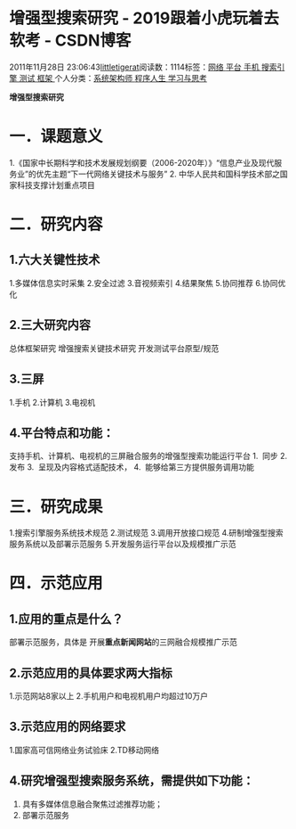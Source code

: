 
# 增强型搜索研究 - 2019跟着小虎玩着去软考 - CSDN博客

2011年11月28日 23:06:43[littletigerat](https://me.csdn.net/littletigerat)阅读数：1114标签：[网络																](https://so.csdn.net/so/search/s.do?q=网络&t=blog)[平台																](https://so.csdn.net/so/search/s.do?q=平台&t=blog)[手机																](https://so.csdn.net/so/search/s.do?q=手机&t=blog)[搜索引擎																](https://so.csdn.net/so/search/s.do?q=搜索引擎&t=blog)[测试																](https://so.csdn.net/so/search/s.do?q=测试&t=blog)[框架																](https://so.csdn.net/so/search/s.do?q=框架&t=blog)[
							](https://so.csdn.net/so/search/s.do?q=测试&t=blog)[
																					](https://so.csdn.net/so/search/s.do?q=搜索引擎&t=blog)个人分类：[系统架构师																](https://blog.csdn.net/littletigerat/article/category/863990)[程序人生																](https://blog.csdn.net/littletigerat/article/category/779495)[学习与思考																](https://blog.csdn.net/littletigerat/article/category/646894)[
							](https://blog.csdn.net/littletigerat/article/category/779495)
[
																								](https://blog.csdn.net/littletigerat/article/category/863990)

[
		](https://so.csdn.net/so/search/s.do?q=搜索引擎&t=blog)
[
	](https://so.csdn.net/so/search/s.do?q=手机&t=blog)
[
	](https://so.csdn.net/so/search/s.do?q=平台&t=blog)
**增强型搜索研究**
# 一．课题意义
1.《国家中长期科学和技术发展规划纲要（2006-2020年）》“信息产业及现代服务业”的优先主题“下一代网络关键技术与服务”
2. 中华人民共和国科学技术部之国家科技支撑计划重点项目
# 二．研究内容
## 1.六大关键性技术
1.多媒体信息实时采集
2.安全过滤
3.音视频索引
4.结果聚焦
5.协同推荐
6.协同优化
## 2.三大研究内容
总体框架研究
增强搜索关键技术研究
开发测试平台原型/规范
## 3.三屏
1.手机
2.计算机
3.电视机
## 4.平台特点和功能：
支持手机、计算机、电视机的三屏融合服务的增强型搜索功能运行平台
1.  同步
2.  发布
3.  呈现及内容格式适配技术，
4.  能够给第三方提供服务调用功能
# 三．研究成果
1.搜索引擎服务系统技术规范
2.测试规范
3.调用开放接口规范
4.研制增强型搜索服务系统以及部署示范服务
5.开发服务运行平台以及规模推广示范
# 四．示范应用
## 1.应用的重点是什么？
部署示范服务，具体是
开展**重点新闻网站**的三网融合规模推广示范
## 2.示范应用的具体要求两大指标
1.示范网站8家以上
2.手机用户和电视机用户均超过10万户
## 3.示范应用的网络要求
1.国家高可信网络业务试验床
2.TD移动网络
## 4.研究增强型搜索服务系统，需提供如下功能：
1. 具有多媒体信息融合聚焦过滤推荐功能；
2. 部署示范服务

[
](https://so.csdn.net/so/search/s.do?q=平台&t=blog)
[
  ](https://so.csdn.net/so/search/s.do?q=网络&t=blog)